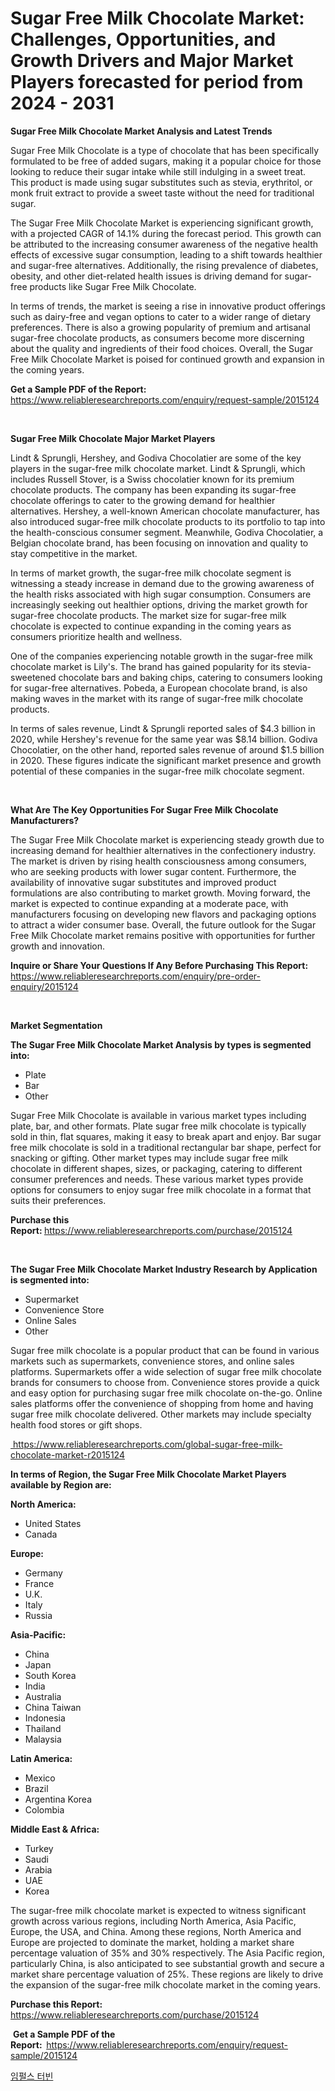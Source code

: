 <p><h1>Sugar Free Milk Chocolate Market: Challenges, Opportunities, and Growth Drivers and Major Market Players forecasted for period from 2024 - 2031</h1></p><p><strong>Sugar Free Milk Chocolate Market Analysis and Latest Trends</strong></p>
<p><p>Sugar Free Milk Chocolate is a type of chocolate that has been specifically formulated to be free of added sugars, making it a popular choice for those looking to reduce their sugar intake while still indulging in a sweet treat. This product is made using sugar substitutes such as stevia, erythritol, or monk fruit extract to provide a sweet taste without the need for traditional sugar.</p><p>The Sugar Free Milk Chocolate Market is experiencing significant growth, with a projected CAGR of 14.1% during the forecast period. This growth can be attributed to the increasing consumer awareness of the negative health effects of excessive sugar consumption, leading to a shift towards healthier and sugar-free alternatives. Additionally, the rising prevalence of diabetes, obesity, and other diet-related health issues is driving demand for sugar-free products like Sugar Free Milk Chocolate.</p><p>In terms of trends, the market is seeing a rise in innovative product offerings such as dairy-free and vegan options to cater to a wider range of dietary preferences. There is also a growing popularity of premium and artisanal sugar-free chocolate products, as consumers become more discerning about the quality and ingredients of their food choices. Overall, the Sugar Free Milk Chocolate Market is poised for continued growth and expansion in the coming years.</p></p>
<p><strong>Get a Sample PDF of the Report:&nbsp;</strong> <a href="https://www.reliableresearchreports.com/enquiry/request-sample/2015124">https://www.reliableresearchreports.com/enquiry/request-sample/2015124</a></p>
<p>&nbsp;</p>
<p><strong>Sugar Free Milk Chocolate Major Market Players</strong></p>
<p><p>Lindt & Sprungli, Hershey, and Godiva Chocolatier are some of the key players in the sugar-free milk chocolate market. Lindt & Sprungli, which includes Russell Stover, is a Swiss chocolatier known for its premium chocolate products. The company has been expanding its sugar-free chocolate offerings to cater to the growing demand for healthier alternatives. Hershey, a well-known American chocolate manufacturer, has also introduced sugar-free milk chocolate products to its portfolio to tap into the health-conscious consumer segment. Meanwhile, Godiva Chocolatier, a Belgian chocolate brand, has been focusing on innovation and quality to stay competitive in the market.</p><p>In terms of market growth, the sugar-free milk chocolate segment is witnessing a steady increase in demand due to the growing awareness of the health risks associated with high sugar consumption. Consumers are increasingly seeking out healthier options, driving the market growth for sugar-free chocolate products. The market size for sugar-free milk chocolate is expected to continue expanding in the coming years as consumers prioritize health and wellness.</p><p>One of the companies experiencing notable growth in the sugar-free milk chocolate market is Lily's. The brand has gained popularity for its stevia-sweetened chocolate bars and baking chips, catering to consumers looking for sugar-free alternatives. Pobeda, a European chocolate brand, is also making waves in the market with its range of sugar-free milk chocolate products.</p><p>In terms of sales revenue, Lindt & Sprungli reported sales of $4.3 billion in 2020, while Hershey's revenue for the same year was $8.14 billion. Godiva Chocolatier, on the other hand, reported sales revenue of around $1.5 billion in 2020. These figures indicate the significant market presence and growth potential of these companies in the sugar-free milk chocolate segment.</p></p>
<p>&nbsp;</p>
<p><strong>What Are The Key Opportunities For Sugar Free Milk Chocolate Manufacturers?</strong></p>
<p><p>The Sugar Free Milk Chocolate market is experiencing steady growth due to increasing demand for healthier alternatives in the confectionery industry. The market is driven by rising health consciousness among consumers, who are seeking products with lower sugar content. Furthermore, the availability of innovative sugar substitutes and improved product formulations are also contributing to market growth. Moving forward, the market is expected to continue expanding at a moderate pace, with manufacturers focusing on developing new flavors and packaging options to attract a wider consumer base. Overall, the future outlook for the Sugar Free Milk Chocolate market remains positive with opportunities for further growth and innovation.</p></p>
<p><strong>Inquire or Share Your Questions If Any Before Purchasing This Report:</strong> <a href="https://www.reliableresearchreports.com/enquiry/pre-order-enquiry/2015124">https://www.reliableresearchreports.com/enquiry/pre-order-enquiry/2015124</a></p>
<p>&nbsp;</p>
<p><strong>Market Segmentation</strong></p>
<p><strong>The Sugar Free Milk Chocolate Market Analysis by types is segmented into:</strong></p>
<p><ul><li>Plate</li><li>Bar</li><li>Other</li></ul></p>
<p><p>Sugar Free Milk Chocolate is available in various market types including plate, bar, and other formats. Plate sugar free milk chocolate is typically sold in thin, flat squares, making it easy to break apart and enjoy. Bar sugar free milk chocolate is sold in a traditional rectangular bar shape, perfect for snacking or gifting. Other market types may include sugar free milk chocolate in different shapes, sizes, or packaging, catering to different consumer preferences and needs. These various market types provide options for consumers to enjoy sugar free milk chocolate in a format that suits their preferences.</p></p>
<p><strong>Purchase this Report:&nbsp;</strong><a href="https://www.reliableresearchreports.com/purchase/2015124">https://www.reliableresearchreports.com/purchase/2015124</a></p>
<p>&nbsp;</p>
<p><strong>The Sugar Free Milk Chocolate Market Industry Research by Application is segmented into:</strong></p>
<p><ul><li>Supermarket</li><li>Convenience Store</li><li>Online Sales</li><li>Other</li></ul></p>
<p><p>Sugar free milk chocolate is a popular product that can be found in various markets such as supermarkets, convenience stores, and online sales platforms. Supermarkets offer a wide selection of sugar free milk chocolate brands for consumers to choose from. Convenience stores provide a quick and easy option for purchasing sugar free milk chocolate on-the-go. Online sales platforms offer the convenience of shopping from home and having sugar free milk chocolate delivered. Other markets may include specialty health food stores or gift shops.</p></p>
<p><a href="https://www.reliableresearchreports.com/global-sugar-free-milk-chocolate-market-r2015124">&nbsp;https://www.reliableresearchreports.com/global-sugar-free-milk-chocolate-market-r2015124</a></p>
<p><strong>In terms of Region, the Sugar Free Milk Chocolate Market Players available by Region are:</strong></p>
<p>
    <p> <strong> North America: </strong>
        <ul>
            <li>United States</li>
            <li>Canada</li>
        </ul>
        </p> 
    <p> <strong> Europe: </strong>
        <ul>
            <li>Germany</li>
            <li>France</li>
            <li>U.K.</li>
            <li>Italy</li>
            <li>Russia</li>
        </ul>
        </p> 
    <p> <strong> Asia-Pacific: </strong>
        <ul>
            <li>China</li>
            <li>Japan</li>
            <li>South Korea</li>
            <li>India</li>
            <li>Australia</li>
            <li>China Taiwan</li>
            <li>Indonesia</li>
            <li>Thailand</li>
            <li>Malaysia</li>
        </ul>
        </p> 
    <p> <strong> Latin America: </strong>
        <ul>
            <li>Mexico</li>
            <li>Brazil</li>
            <li>Argentina Korea</li>
            <li>Colombia</li>
        </ul>
        </p> 
    <p> <strong> Middle East & Africa: </strong>
        <ul>
            <li>Turkey</li>
            <li>Saudi</li>
            <li>Arabia</li>
            <li>UAE</li>
            <li>Korea</li>
        </ul>
    </p>
    </p>
<p><p>The sugar-free milk chocolate market is expected to witness significant growth across various regions, including North America, Asia Pacific, Europe, the USA, and China. Among these regions, North America and Europe are projected to dominate the market, holding a market share percentage valuation of 35% and 30% respectively. The Asia Pacific region, particularly China, is also anticipated to see substantial growth and secure a market share percentage valuation of 25%. These regions are likely to drive the expansion of the sugar-free milk chocolate market in the coming years.</p></p>
<p><strong>Purchase this Report: </strong><a href="https://www.reliableresearchreports.com/purchase/2015124">https://www.reliableresearchreports.com/purchase/2015124</a></p>
<p>&nbsp;<strong>Get a Sample PDF of the Report:&nbsp;&nbsp;</strong><a href="https://www.reliableresearchreports.com/enquiry/request-sample/2015124">https://www.reliableresearchreports.com/enquiry/request-sample/2015124</a></p>
<p><strong></strong></p>
<p><p><a href="https://medium.com/@johnsonlowe2023_38650/%EC%B6%A9%EB%8F%99-%ED%84%B0%EB%B9%88-%EC%8B%9C%EC%9E%A5-%EB%B6%84%EC%84%9D-%EA%B7%B8%EC%9D%98-cagr-%EC%8B%9C%EC%9E%A5-%EC%84%B8%EB%B6%84%ED%99%94-%EB%B0%8F-%EC%84%B8%EA%B3%84-%EC%82%B0%EC%97%85-%EA%B0%9C%EC%9A%94-02e76cde0cc1">임펄스 터빈</a></p></p>